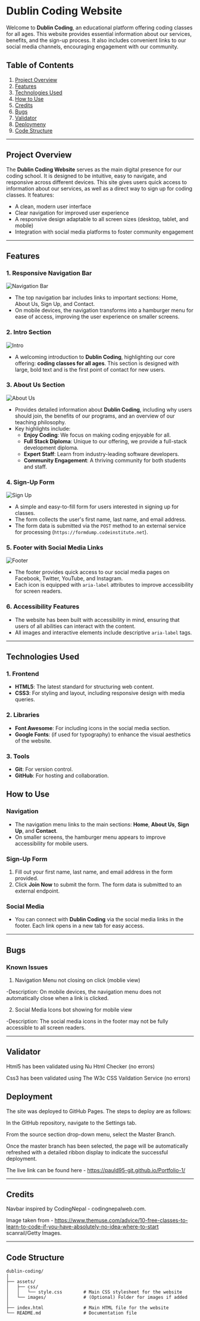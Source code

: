 # Dublin Coding Website

Welcome to **Dublin Coding**, an educational platform offering coding classes for all ages. This website provides essential information about our services, benefits, and the sign-up process. It also includes convenient links to our social media channels, encouraging engagement with our community.

## Table of Contents

1. [Project Overview](#project-overview)
2. [Features](#features)
3. [Technologies Used](#technologies-used)
4. [How to Use](#how-to-use)
5. [Credits](#credits)
6. [Bugs](#bugs)
7. [Validator](#validator)
8. [Deploymeny](#deployment)
9. [Code Structure](#code-structure)

---

## Project Overview

The **Dublin Coding Website** serves as the main digital presence for our coding school. It is designed to be intuitive, easy to navigate, and responsive across different devices. This site gives users quick access to information about our services, as well as a direct way to sign up for coding classes. It features:

- A clean, modern user interface
- Clear navigation for improved user experience
- A responsive design adaptable to all screen sizes (desktop, tablet, and mobile)
- Integration with social media platforms to foster community engagement

---

## Features

### 1. Responsive Navigation Bar
![Navigation Bar](./assets/css/images/navbar.png)
- The top navigation bar includes links to important sections: Home, About Us, Sign Up, and Contact. 
- On mobile devices, the navigation transforms into a hamburger menu for ease of access, improving the user experience on smaller screens.

### 2. Intro Section
![Intro](./assets/css/images/intro.png)
- A welcoming introduction to **Dublin Coding**, highlighting our core offering: **coding classes for all ages**. This section is designed with large, bold text and is the first point of contact for new users.

### 3. About Us Section
![About Us](./assets/css/images/aboutus.png)
- Provides detailed information about **Dublin Coding**, including why users should join, the benefits of our programs, and an overview of our teaching philosophy.
- Key highlights include:
  - **Enjoy Coding**: We focus on making coding enjoyable for all.
  - **Full Stack Diploma**: Unique to our offering, we provide a full-stack development diploma.
  - **Expert Staff**: Learn from industry-leading software developers.
  - **Community Engagement**: A thriving community for both students and staff.

### 4. Sign-Up Form
![Sign Up](./assets/css/images/signup.png)
- A simple and easy-to-fill form for users interested in signing up for classes.
- The form collects the user's first name, last name, and email address.
- The form data is submitted via the `POST` method to an external service for processing (`https://formdump.codeinstitute.net`).

### 5. Footer with Social Media Links
![Footer](./assets/css/images/contact.png)
- The footer provides quick access to our social media pages on Facebook, Twitter, YouTube, and Instagram.
- Each icon is equipped with `aria-label` attributes to improve accessibility for screen readers.

### 6. Accessibility Features
- The website has been built with accessibility in mind, ensuring that users of all abilities can interact with the content.
- All images and interactive elements include descriptive `aria-label` tags.

---

## Technologies Used

### 1. Frontend
- **HTML5**: The latest standard for structuring web content.
- **CSS3**: For styling and layout, including responsive design with media queries.
  
### 2. Libraries
- **Font Awesome**: For including icons in the social media section.
- **Google Fonts**: (if used for typography) to enhance the visual aesthetics of the website.

### 3. Tools
- **Git**: For version control.
- **GitHub**: For hosting and collaboration.

## How to Use

### Navigation
- The navigation menu links to the main sections: **Home**, **About Us**, **Sign Up**, and **Contact**.
- On smaller screens, the hamburger menu appears to improve accessibility for mobile users.

### Sign-Up Form
1. Fill out your first name, last name, and email address in the form provided.
2. Click **Join Now** to submit the form. The form data is submitted to an external endpoint.

### Social Media
- You can connect with **Dublin Coding** via the social media links in the footer. Each link opens in a new tab for easy access.

---

## Bugs

### Known Issues
1. Navigation Menu not closing on click (moblie view)

-Description: On mobile devices, the navigation menu does not automatically close when a link is clicked.

2. Social Media Icons bot showing for mobile view

-Description: The social media icons in the footer may not be fully accessible to all screen readers.

---

## Validator
Html5 has been validated using Nu Html Checker (no errors)

Css3 has been validated using The W3c CSS Vaildation Service (no errors)

## Deployment
The site was deployed to GitHub Pages. The steps to deploy are as follows:

In the GitHub repository, navigate to the Settings tab.

From the source section drop-down menu, select the Master Branch.

Once the master branch has been selected, the page will be automatically refreshed with a detailed ribbon display to indicate the successful deployment.

The live link can be found here - https://pauld95-git.github.io/Portfolio-1/

---

## Credits

Navbar inspired by CodingNepal - codingnepalweb.com.

Image taken from - https://www.themuse.com/advice/10-free-classes-to-learn-to-code-if-you-have-absolutely-no-idea-where-to-start scanrail/Getty Images.

---

## Code Structure

```plaintext
dublin-coding/
│
├── assets/
│   ├── css/
│   │   └── style.css        # Main CSS stylesheet for the website
│   └── images/              # (Optional) Folder for images if added
│
├── index.html               # Main HTML file for the website
└── README.md                # Documentation file

